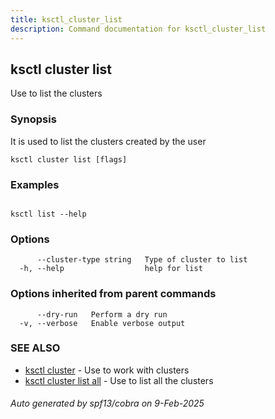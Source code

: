 ```yaml
---
title: ksctl_cluster_list
description: Command documentation for ksctl_cluster_list
---
```


## ksctl cluster list

Use to list the clusters

### Synopsis

It is used to list the clusters created by the user

```
ksctl cluster list [flags]
```

### Examples

```

ksctl list --help

```

### Options

```
      --cluster-type string   Type of cluster to list
  -h, --help                  help for list
```

### Options inherited from parent commands

```
      --dry-run   Perform a dry run
  -v, --verbose   Enable verbose output
```

### SEE ALSO

* [ksctl cluster](ksctl_cluster.md)	 - Use to work with clusters
* [ksctl cluster list all](ksctl_cluster_list_all.md)	 - Use to list all the clusters

###### Auto generated by spf13/cobra on 9-Feb-2025
